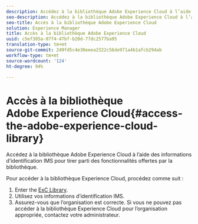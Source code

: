 ```yaml
---
description: Accédez à la bibliothèque Adobe Experience Cloud à l’aide des informations d’identification IMS pour tirer parti des fonctionnalités offertes par la bibliothèque.
seo-description: Accédez à la bibliothèque Adobe Experience Cloud à l’aide des informations d’identification IMS pour tirer parti des fonctionnalités offertes par la bibliothèque.
seo-title: Accès à la bibliothèque Adobe Experience Cloud
solution: Experience Manager
title: Accès à la bibliothèque Adobe Experience Cloud
uuid: c5ef305a-07f4-47bf-b20d-77dc2577ba95
translation-type: tm+mt
source-git-commit: 249fd5c4e30eeea2322c56de971a4b1afcb294ab
workflow-type: tm+mt
source-wordcount: '124'
ht-degree: 94%

---
```



# Accès à la bibliothèque Adobe Experience Cloud{#access-the-adobe-experience-cloud-library}

Accédez à la bibliothèque Adobe Experience Cloud à l’aide des informations d’identification IMS pour tirer parti des fonctionnalités offertes par la bibliothèque.

Pour accéder à la bibliothèque Experience Cloud, procédez comme suit :

1. Enter the [ExC Library](https://experiencecloud.adobe.com/library).
1. Utilisez vos informations d’identification IMS.
1. Assurez-vous que l’organisation est correcte. Si vous ne pouvez pas accéder à la bibliothèque Experience Cloud pour l’organisation appropriée, contactez votre administrateur.

